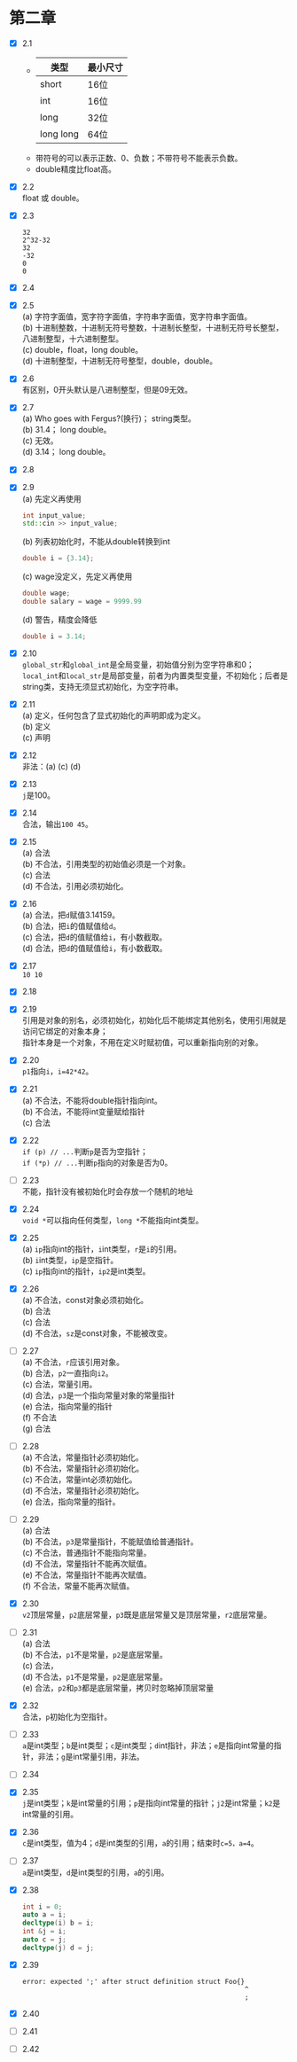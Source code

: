 # 第二章
- [x] 2.1  

  -  
    | 类型 | 最小尺寸 | 
    | ------| ------ |
    | short | 16位 |
    | int | 16位 |
    | long | 32位 |
    | long long | 64位 |
  - 带符号的可以表示正数、0、负数；不带符号不能表示负数。  
  - double精度比float高。
- [x] 2.2  
    float 或 double。  
- [x] 2.3  
    ```
    32
    2^32-32
    32
    -32
    0
    0
    ```
- [x] 2.4  
- [x] 2.5  
    (a) 字符字面值，宽字符字面值，字符串字面值，宽字符串字面值。  
    (b) 十进制整数，十进制无符号整数，十进制长整型，十进制无符号长整型，八进制整型，十六进制整型。  
    (c) double，float，long double。  
    (d) 十进制整型，十进制无符号整型，double，double。  
- [x] 2.6  
    有区别，0开头默认是八进制整型，但是09无效。  
- [x] 2.7  
    (a) Who goes with Fergus?(换行)； string类型。  
    (b) 31.4； long double。  
    (c) 无效。  
    (d) 3.14； long double。  
- [x] 2.8  
- [x] 2.9  
    (a) 先定义再使用
    ```cpp
    int input_value;
    std::cin >> input_value;
    ```
    (b) 列表初始化时，不能从double转换到int
    ```cpp
    double i = {3.14};
    ```
    (c) wage没定义，先定义再使用
    ```cpp
    double wage;
    double salary = wage = 9999.99
    ```
    (d) 警告，精度会降低
    ```cpp
    double i = 3.14;
    ```
- [x] 2.10  
    `global_str`和`global_int`是全局变量，初始值分别为空字符串和0；`local_int`和`local_str`是局部变量，前者为内置类型变量，不初始化；后者是string类，支持无须显式初始化，为空字符串。
- [x] 2.11  
    (a) 定义，任何包含了显式初始化的声明即成为定义。  
    (b) 定义  
    (c) 声明  
- [x] 2.12  
    非法：(a) (c) (d) 
- [x] 2.13  
    `j`是100。
- [x] 2.14  
    合法，输出`100 45`。
- [x] 2.15  
    (a) 合法  
    (b) 不合法，引用类型的初始值必须是一个对象。  
    (c) 合法  
    (d) 不合法，引用必须初始化。  
- [x] 2.16  
    (a) 合法，把`d`赋值3.14159。  
    (b) 合法，把`i`的值赋值给`d`。  
    (c) 合法，把`d`的值赋值给`i`，有小数截取。  
    (d) 合法，把`d`的值赋值给`i`，有小数截取。  
- [x] 2.17  
    `10 10`
- [x] 2.18  
- [x] 2.19  
    引用是对象的别名，必须初始化，初始化后不能绑定其他别名，使用引用就是访问它绑定的对象本身；  
    指针本身是一个对象，不用在定义时赋初值，可以重新指向别的对象。  
- [x] 2.20  
    `p1`指向`i`，`i=42*42`。
- [x] 2.21  
    (a) 不合法，不能将double指针指向int。  
    (b) 不合法，不能将int变量赋给指针  
    (c) 合法  
- [x] 2.22  
    `if (p) // ...`判断`p`是否为空指针；  
    `if (*p) // ...`判断`p`指向的对象是否为0。  
- [ ] 2.23  
    不能，指针没有被初始化时会存放一个随机的地址  
- [x] 2.24  
    `void *`可以指向任何类型，`long *`不能指向int类型。  
- [x] 2.25  
    (a) `ip`指向int的指针，`i`int类型，`r`是`i`的引用。  
    (b) `i`int类型，`ip`是空指针。  
    (c) `ip`指向int的指针，`ip2`是int类型。  
- [x] 2.26  
    (a) 不合法，const对象必须初始化。  
    (b) 合法  
    (c) 合法  
    (d) 不合法，`sz`是const对象，不能被改变。  
- [ ] 2.27  
    (a) 不合法，`r`应该引用对象。  
    (b) 合法，`p2`一直指向`i2`。  
    (c) 合法，常量引用。  
    (d) 合法，`p3`是一个指向常量对象的常量指针  
    (e) 合法，指向常量的指针  
    (f) 不合法  
    (g) 合法  
- [ ] 2.28  
    (a) 不合法，常量指针必须初始化。  
    (b) 不合法，常量指针必须初始化。  
    (c) 不合法，常量int必须初始化。  
    (d) 不合法，常量指针必须初始化。  
    (e) 合法，指向常量的指针。  
- [ ] 2.29  
    (a) 合法  
    (b) 不合法，`p3`是常量指针，不能赋值给普通指针。  
    (c) 不合法，普通指针不能指向常量。  
    (d) 不合法，常量指针不能再次赋值。  
    (e) 不合法，常量指针不能再次赋值。  
    (f) 不合法，常量不能再次赋值。  
- [x] 2.30  
    `v2`顶层常量，`p2`底层常量，`p3`既是底层常量又是顶层常量，`r2`底层常量。  
- [ ] 2.31  
    (a) 合法  
    (b) 不合法，`p1`不是常量，`p2`是底层常量。  
    (c) 合法，  
    (d) 不合法，`p1`不是常量，`p2`是底层常量。  
    (e) 合法，`p2`和`p3`都是底层常量，拷贝时忽略掉顶层常量  
    
- [x] 2.32  
    合法，`p`初始化为空指针。  
- [ ] 2.33  
    `a`是int类型；`b`是int类型；`c`是int类型；`d`int指针，非法；`e`是指向int常量的指针，非法；`g`是int常量引用，非法。  
- [ ] 2.34  
- [x] 2.35  
    `j`是int类型；`k`是int常量的引用；`p`是指向int常量的指针；`j2`是int常量；`k2`是int常量的引用。  
- [x] 2.36  
    `c`是int类型，值为4；`d`是int类型的引用，`a`的引用；结束时`c=5，a=4`。  
- [ ] 2.37  
    `a`是int类型，`d`是int类型的引用，`a`的引用。  
- [x] 2.38  
    ```cpp
    int i = 0;
    auto a = i;
    decltype(i) b = i;
    int &j = i;
    auto c = j;
    decltype(j) d = j;
    ```

- [x] 2.39  
    ```
    error: expected ';' after struct definition struct Foo{}
                                                            ^
                                                            ;
    ```
- [x] 2.40  
- [ ] 2.41  
- [ ] 2.42  


   